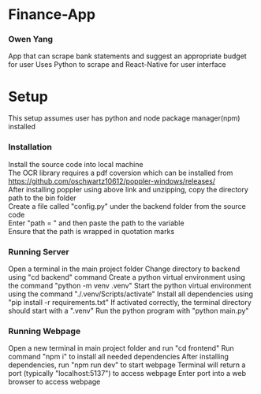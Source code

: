# Finance-App
### Owen Yang
App that can scrape bank statements and suggest an appropriate budget for user
Uses Python to scrape and React-Native for user interface

# Setup
This setup assumes user has python and node package manager(npm) installed

### Installation
Install the source code into local machine </br>
The OCR library requires a pdf coversion which can be installed from https://github.com/oschwartz10612/poppler-windows/releases/</br>
After installing poppler using above link and unzipping, copy the directory path to the bin folder</br>
Create a file called "config.py" under the backend folder from the source code</br>
Enter "path = " and then paste the path to the variable</br>
Ensure that the path is wrapped in quotation marks</br>

### Running Server
Open a terminal in the main project folder
Change directory to backend using "cd backend" command
Create a python virtual environment using the command "python -m venv .venv"
Start the python virtual environment using the command "./.venv/Scripts/activate"
Install all dependencies using "pip install -r requirements.txt"
If activated correctly, the terminal directory should start with a ".venv"
Run the python program with "python main.py"

### Running Webpage
Open a new terminal in main project folder and run "cd frontend"
Run command "npm i" to install all needed dependencies
After installing dependencies, run "npm run dev" to start webpage
Terminal will return a port (typically "localhost:5137") to access webpage
Enter port into a web browser to access webpage
